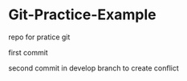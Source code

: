 # Git-Practice-Example
repo for pratice git

first commit

second commit in develop branch to create conflict